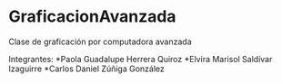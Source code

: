 # GraficacionAvanzada
Clase de graficación por computadora avanzada

Integrantes:
*Paola Guadalupe Herrera Quiroz
*Elvira Marisol Saldívar Izaguirre
*Carlos Daniel Zúñiga González
